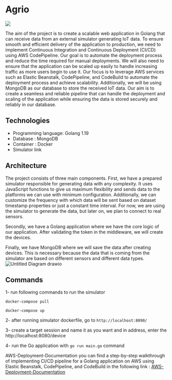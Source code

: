 # Agrio 
[<img src="https://cordis.europa.eu/docs/news/images/2020-02/413531.jpg">](agrio)



The aim of the project is to create a scalable web application in Golang that can receive data from an external simulator generating IoT data. To ensure smooth and efficient delivery of the application to production, we need to implement Continuous Integration and Continuous Deployment (CI/CD) using AWS CodePipeline. Our goal is to automate the deployment process and reduce the time required for manual deployments. We will also need to ensure that the application can be scaled up easily to handle increasing traffic as more users begin to use it. Our focus is to leverage AWS services such as Elastic Beanstalk, CodePipeline, and CodeBuild to automate the deployment process and achieve scalability.
Additionally, we will be using MongoDB as our database to store the received IoT data. Our aim is to create a seamless and reliable pipeline that can handle the deployment and scaling of the application while ensuring the data is stored securely and reliably in our database.
 
 ## Technologies 
- Programming language: Golang 1.19
- Database : MongoDB
- Container : Docker
- Simulator link 

## Architecture 
The project consists of three main components. First, we have a prepared simulator responsible for generating data with any complexity. It uses JavaScript functions to give us maximum flexibility and sends data to the platforms we can use with minimum configuration. Additionally, we can customize the frequency with which data will be sent based on dataset timestamp properties or just a constant time interval. For now, we are using the simulator to generate the data, but later on, we plan to connect to real sensors.

Secondly, we have a Golang application where we have the core logic of our application. After validating the token in the middleware, we will create the devices.

Finally, we have MongoDB where we will save the data after creating devices. This is necessary because the data that is coming from the simulator are based on different sensors and different data types.
![Untitled Diagram drawio](https://user-images.githubusercontent.com/33392969/195940133-8c75f367-cbd0-4f31-ba50-ded56d4567f5.png)

## Commands
1- run following commands to run the simulator 

`docker-compose pull`

`docker-compose up`

2- after running simulator dockerfile, go to `http://localhost:8090/` 

3- create a target session and name it as you want and in address, enter the http://localhost:8080/device

4- run the Go application with `go run main.go` command

  AWS-Deployment-Documentation
you can find a step-by-step walkthrough of implementing CI/CD pipeline for a Golang application on AWS using Elastic Beanstalk, CodePipeline, and CodeBuild in the following link :
[AWS-Deployment-Documentation](https://github.com/sarahrajabazdeh/AWS-Deployment-Documentation/blob/main/README.md)
